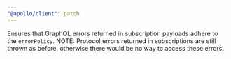 ```yaml
---
"@apollo/client": patch
---
```


Ensures that GraphQL errors returned in subscription payloads adhere to the `errorPolicy`. NOTE: Protocol errors returned in subscriptions are still thrown as before, otherwise there would be no way to access these errors.
